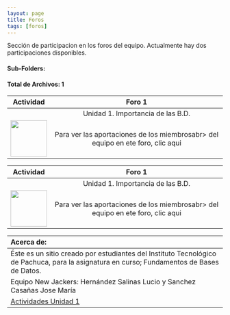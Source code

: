 ```yaml
---
layout: page
title: Foros
tags: [foros]
---
```

Sección de participacion en los foros del equipo. Actualmente hay dos participaciones disponibles.
#### Sub-Folders: 
#### Total de Archivos: 1

| Actividad | Foro 1 | 
| :-------: | :------: | 
|   | Unidad 1. Importancia de las B.D.      | 
|  <img src="https://basededatostec.github.io/img/01archivos.png" width="85" height="85"> | Para ver las aportaciones de los miembrosabr> del equipo en ete foro, clic aqui| 

| Actividad | Foro 1 | 
| :-------: | :------: | 
|   | Unidad 1. Importancia de las B.D.      | 
|  <img src="https://basededatostec.github.io/img/01archivos.png" width="85" height="85"> | Para ver las aportaciones de los miembrosabr> del equipo en ete foro, clic aqui| 

|  Acerca de: | 
| :------ | 
| Éste es un sitio creado por estudiantes del Instituto Tecnológico de Pachuca, para la asignatura en curso; Fundamentos de Bases de Datos. | 
| Equipo New Jackers: Hernández Salinas Lucio y Sanchez Casañas Jose María |
| <a href="https://basededatostec.github.io/unidaduno/">Actividades Unidad 1</a> |
